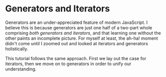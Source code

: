 # Generators and Iterators

Generators are an under-appreciated feature of modern JavaScript. I believe this is because generators are just one half of a two-part whole comprising *both generators and iterators*, and that learning one without the other paints an incomplete picture. For myself at least, the ah-ha! moment didn't come until I zoomed out and looked at iterators and generators holistically.

This tutorial follows the same approach. First we lay out the case for iterators, then we move on to generators in order to unify our understanding.
